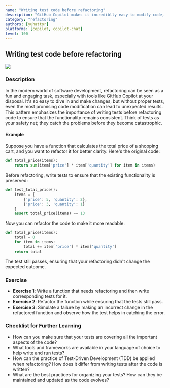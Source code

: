 ```yaml
---
name: "Writing test code before refactoring"
description: "GitHub Copilot makes it incrediblly easy to modify code, but the suggested code is not always correct even if it looks good. Writing tests is very important before refactoring it. This is no different when using GitHub Copilot."
category: "refactoring"
authors: [yuhattor]
platforms: [copilot, copilot-chat]
level: 100
---
```


## Writing test code before refactoring

[<img src="https://img.shields.io/badge/Lv2-Practically_Viable_Pattern-green">](https://github.com/orgs/AI-Native-Development/projects/1/)

### Description

In the modern world of software development, refactoring can be seen as a fun and engaging task, especially with tools like GitHub Copilot at your disposal. It's so easy to dive in and make changes, but without proper tests, even the most promising code modification can lead to unexpected results. This pattern emphasizes the importance of writing tests before refactoring code to ensure that the functionality remains consistent. Think of tests as your safety net; they catch the problems before they become catastrophic.

#### Example

Suppose you have a function that calculates the total price of a shopping cart, and you want to refactor it for better clarity. Here's the original code:

```python
def total_price(items):
    return sum(item['price'] * item['quantity'] for item in items)
```

Before refactoring, write tests to ensure that the existing functionality is preserved:

```python
def test_total_price():
    items = [
        {'price': 5, 'quantity': 2},
        {'price': 3, 'quantity': 1}
    ]
    assert total_price(items) == 13
```

Now you can refactor the code to make it more readable:

```python
def total_price(items):
    total = 0
    for item in items:
        total += item['price'] * item['quantity']
    return total
```

The test still passes, ensuring that your refactoring didn't change the expected outcome.

### Exercise

- **Exercise 1**: Write a function that needs refactoring and then write corresponding tests for it.
- **Exercise 2**: Refactor the function while ensuring that the tests still pass.
- **Exercise 3**: Simulate a failure by making an incorrect change in the refactored function and observe how the test helps in catching the error.

### Checklist for Further Learning

- How can you make sure that your tests are covering all the important aspects of the code?
- What tools and frameworks are available in your language of choice to help write and run tests?
- How can the practice of Test-Driven Development (TDD) be applied when refactoring? How does it differ from writing tests after the code is written?
- What are the best practices for organizing your tests? How can they be maintained and updated as the code evolves?